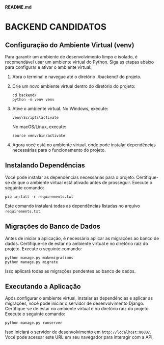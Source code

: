 **README.md**

# BACKEND CANDIDATOS

## Configuração do Ambiente Virtual (venv)

Para garantir um ambiente de desenvolvimento limpo e isolado, é recomendável usar um ambiente virtual do Python. Siga as etapas abaixo para configurar e ativar o ambiente virtual:

1. Abra o terminal e navegue até o diretório ./backend/ do projeto.
2. Crie um novo ambiente virtual dentro do diretório do projeto:

    ```
    cd backend/
    python -m venv venv
    ```

3. Ative o ambiente virtual. No Windows, execute:

    ```
    venv\Scripts\activate
    ```

    No macOS/Linux, execute:

    ```
    source venv/bin/activate
    ```

4. Agora você está no ambiente virtual, onde pode instalar dependências necessárias para o funcionamento do projeto.

## Instalando Dependências

Você pode instalar as dependências necessárias para o projeto. Certifique-se de que o ambiente virtual está ativado antes de prosseguir. Execute o seguinte comando:

```
pip install -r requirements.txt
```

Este comando instalará todas as dependências listadas no arquivo `requirements.txt`.

## Migrações do Banco de Dados

Antes de iniciar a aplicação, é necessário aplicar as migrações ao banco de dados. Certifique-se de estar no ambiente virtual e no diretório raiz do projeto. Execute o seguinte comando:

```
python manage.py makemigrations
python manage.py migrate
```

Isso aplicará todas as migrações pendentes ao banco de dados.

## Executando a Aplicação

Após configurar o ambiente virtual, instalar as dependências e aplicar as migrações, você pode iniciar o servidor de desenvolvimento Django. Certifique-se de estar no ambiente virtual e no diretório raiz do projeto. Execute o seguinte comando:

```
python manage.py runserver
```

Isso iniciará o servidor de desenvolvimento em `http://localhost:8000/`. Você pode acessar este URL em seu navegador para interagir com a API.